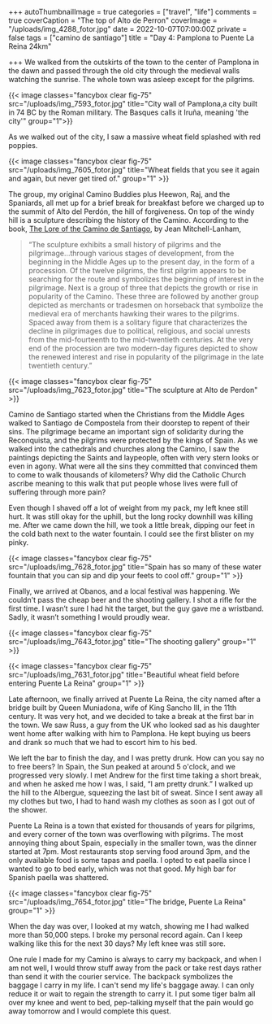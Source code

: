 +++
autoThumbnailImage = true
categories = ["travel", "life"]
comments = true
coverCaption = "The top of Alto de Perron"
coverImage = "/uploads/img_4288_fotor.jpg"
date = 2022-10-07T07:00:00Z
private = false
tags = ["camino de santiago"]
title = "Day 4: Pamplona to Puente La Reina 24km"

+++
We walked from the outskirts of the town to the center of Pamplona in the dawn and passed through the old city through the medieval walls watching the sunrise. The whole town was asleep except for the pilgrims.

{{< image classes="fancybox clear fig-75" src="/uploads/img_7593_fotor.jpg" title="City  wall of Pamplona,a city built in 74 BC by the Roman military. The Basques calls it Iruña, meaning 'the city'" group="1">}}

As we walked out of the city, I saw a massive wheat field splashed with red poppies.

{{< image classes="fancybox clear fig-75" src="/uploads/img_7605_fotor.jpg" title="Wheat fields that you see it again and again, but never get tired of." group="1" >}}

The group, my original Camino Buddies plus Heewon, Raj, and the Spaniards, all met up for a brief break for breakfast before we charged up to the summit of Alto del Perdón, the hill of forgiveness. On top of the windy hill is a sculpture describing the history of the Camino. According to the book, [The Lore of the Camino de Santiago](https://www.amazon.com/Lore-Camino-Santiago-Literary-Pilgrimage/dp/1634133331), by Jean Mitchell-Lanham,

> “The sculpture exhibits a small history of pilgrims and the pilgrimage…through various stages of development, from the beginning in the Middle Ages up to the present day, in the form of a procession. Of the twelve pilgrims, the first pilgrim appears to be searching for the route and symbolizes the beginning of interest in the pilgrimage. Next is a group of three that depicts the growth or rise in popularity of the Camino. These three are followed by another group depicted as merchants or tradesmen on horseback that symbolize the medieval era of merchants hawking their wares to the pilgrims. Spaced away from them is a solitary figure that characterizes the decline in pilgrimages due to political, religious, and social unrests from the mid-fourteenth to the mid-twentieth centuries. At the very end of the procession are two modern-day figures depicted to show the renewed interest and rise in popularity of the pilgrimage in the late twentieth century.”

{{< image classes="fancybox clear fig-75" src="/uploads/img_7623_fotor.jpg" title="The sculpture at Alto de Perdon" >}}

Camino de Santiago started when the Christians from the Middle Ages walked to Santiago de Compostela from their doorstep to repent of their sins. The pilgrimage became an important sign of solidarity during the Reconquista, and the pilgrims were protected by the kings of Spain. As we walked into the cathedrals and churches along the Camino, I saw the paintings depicting the Saints and laypeople, often with very stern looks or even in agony. What were all the sins they committed that convinced them to come to walk thousands of kilometers? Why did the Catholic Church ascribe meaning to this walk that put people whose lives were full of suffering through more pain?

Even though I shaved off a lot of weight from my pack, my left knee still hurt. It was still okay for the uphill, but the long rocky downhill was killing me. After we came down the hill, we took a little break, dipping our feet in the cold bath next to the water fountain. I could see the first blister on my pinky.

{{< image classes="fancybox clear fig-75" src="/uploads/img_7628_fotor.jpg" title="Spain has so many of these water fountain that you can sip and dip your feets to cool off." group="1" >}}

Finally, we arrived at Obanos, and a local festival was happening. We couldn't pass the cheap beer and the shooting gallery. I shot a rifle for the first time. I wasn’t sure I had hit the target, but the guy gave me a wristband. Sadly, it wasn’t something I would proudly wear.

{{< image classes="fancybox clear fig-75" src="/uploads/img_7643_fotor.jpg" title="The shooting gallery" group="1" >}}

{{< image classes="fancybox clear fig-75" src="/uploads/img_7631_fotor.jpg" title="Beautiful wheat field before entering Puente La Reina" group="1" >}}

Late afternoon, we finally arrived at Puente La Reina, the city named after a bridge built by Queen Muniadona, wife of King Sancho III, in the 11th century. It was very hot, and we decided to take a break at the first bar in the town. We saw Russ, a guy from the UK who looked sad as his daughter went home after walking with him to Pamplona. He kept buying us beers and drank so much that we had to escort him to his bed.

We left the bar to finish the day, and I was pretty drunk. How can you say no to free beers? In Spain, the Sun peaked at around 5 o'clock, and we progressed very slowly. I met Andrew for the first time taking a short break, and when he asked me how I was, I said, “I am pretty drunk.” I walked up the hill to the Albergue, squeezing the last bit of sweat. Since I sent away all my clothes but two, I had to hand wash my clothes as soon as I got out of the shower.

Puente La Reina is a town that existed for thousands of years for pilgrims, and every corner of the town was overflowing with pilgrims. The most annoying thing about Spain, especially in the smaller town, was the dinner started at 7pm. Most restaurants stop serving food around 3pm, and the only available food is some tapas and paella. I opted to eat paella since I wanted to go to bed early, which was not that good. My high bar for Spanish paella was shattered.

{{< image classes="fancybox clear fig-75" src="/uploads/img_7654_fotor.jpg" title="The bridge, Puente La Reina" group="1" >}}

When the day was over, I looked at my watch, showing me I had walked more than 50,000 steps. I broke my personal record again. Can I keep walking like this for the next 30 days? My left knee was still sore.

One rule I made for my Camino is always to carry my backpack, and when I am not well, I would throw stuff away from the pack or take rest days rather than send it with the courier service. The backpack symbolizes the baggage I carry in my life. I can't send my life's baggage away. I can only reduce it or wait to regain the strength to carry it. I put some tiger balm all over my knee and went to bed, pep-talking myself that the pain would go away tomorrow and I would complete this quest.
